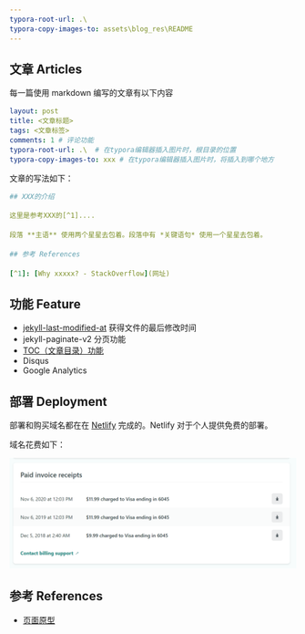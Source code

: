 ```yaml
---
typora-root-url: .\
typora-copy-images-to: assets\blog_res\README
---
```


## 文章 Articles

每一篇使用 markdown 编写的文章有以下内容

```yaml
layout: post 
title: <文章标题>
tags: <文章标签>
comments: 1 # 评论功能
typora-root-url: .\  # 在typora编辑器插入图片时，根目录的位置
typora-copy-images-to: xxx # 在typora编辑器插入图片时，将插入到哪个地方
```

文章的写法如下：

```yaml
## XXX的介绍

这里是参考XXX的[^1]....

段落 **主语** 使用两个星星去包着。段落中有 *关键语句* 使用一个星星去包着。

## 参考 References

[^1]: [Why xxxxx? - StackOverflow](网址)
```

## 功能 Feature

- [jekyll-last-modified-at](https://github.com/gjtorikian/jekyll-last-modified-at) 获得文件的最后修改时间
- jekyll-paginate-v2 分页功能
- [TOC（文章目录）功能](https://github.com/allejo/jekyll-toc)
- Disqus
- Google Analytics

## 部署 Deployment

部署和购买域名都在在 [Netlify](https://www.netlify.com/) 完成的。Netlify 对于个人提供免费的部署。

域名花费如下：

![image-20210904235801128](/assets/blog_res/README/image-20210904235801128.png)



## 参考 References

- [页面原型](https://shawnteoh.github.io/matjek/) 

